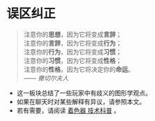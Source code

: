 # 误区纠正

> 注意你的**思想**，因为它将变成**言辞**；  
> 注意你的**言辞**，因为它将变成**行为**；  
> 注意你的**行为**，因为它将变成**习惯**；  
> 注意你的**习惯**，因为它将变成**性格**；  
> 注意你的**性格**，因为它将决定你的**命运**。  
> —— *撒切尔夫人*

- 这一板块总结了一些玩家中有歧义的图形学观点。
- 如果在聊天时对某些解释有异议，请参照本文。
- 若有需要，请阅读 [着色器 技术科普](../../../Writerside/topics/Library/shaders-advanced.md) 。
